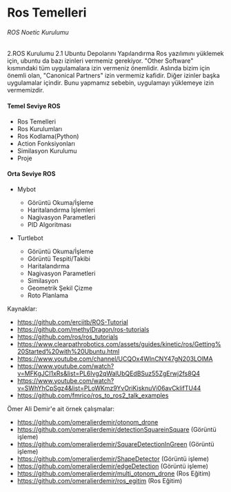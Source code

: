# Ros Temelleri

###### ROS Noetic Kurulumu

2.ROS Kurulumu
2.1 Ubuntu Depolarını Yapılandırma
Ros yazılımını yüklemek için, ubuntu da bazı izinleri vermemiz gerekiyor. "Other Software" kısmındaki tüm uygulamalara izin vermeniz önemlidir. Aslında bizim için önemli olan, "Canonical Partners" izin vermemiz kafidir. Diğer izinler başka uygulamalar içindir. Bunu yapmamız sebebin, uygulamayı yüklemeye izin vermemizdir.


#### Temel Seviye ROS
* Ros Temelleri
* Ros Kurulumları
* Ros Kodlama(Python)
* Action Fonksiyonları
* Similasyon Kurulumu
* Proje

#### Orta Seviye ROS

* Mybot

  * Görüntü Okuma/İşleme
  * Haritalandırma İşlemleri
  * Nagivasyon Parametleri
  * PID Algoritması
  
* Turtlebot

   * Görüntü Okuma/İşleme
   * Görüntü Tespiti/Takibi
   * Haritalandırma
   * Nagivasyon Parametleri
   * Similasyon
   * Geometrik Şekil Çizme
   * Roto Planlama

Kaynaklar:

* https://github.com/erciitb/ROS-Tutorial
* https://github.com/methylDragon/ros-tutorials
* https://github.com/ros/ros_tutorials
* https://www.clearpathrobotics.com/assets/guides/kinetic/ros/Getting%20Started%20with%20Ubuntu.html
* https://www.youtube.com/channel/UCQOx4WInCNY47gN203LOlMA
* https://www.youtube.com/watch?v=MFKgJCI1xRs&list=PL6Ivg2qWalUbQEdBSuz55ZgErwj2fs8Q4
* https://www.youtube.com/watch?v=SWhYhCpSgz4&list=PLoWKmz9YvOriKisknuVi06avCklifTU44
* https://github.com/fmrico/ros_to_ros2_talk_examples

Ömer Ali Demir'e ait örnek çalışmalar:

* https://github.com/omeralierdemir/otonom_drone
* https://github.com/omeralierdemir/detectionSquareinSquare (Görüntü işleme)
* https://github.com/omeralierdemir/SquareDetectionInGreen  (Görüntü işleme)
* https://github.com/omeralierdemir/ShapeDetector           (Görüntü işleme)
* https://github.com/omeralierdemir/edgeDetection           (Görüntü işleme)
* https://github.com/omeralierdemir/multi_otonom_drone      (Ros Eğitim)
* https://github.com/omeralierdemir/ros_egitim              (Ros Eğitim)
